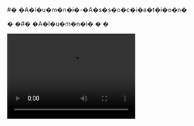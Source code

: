 

<!-- 
admin

login id : samprit
password :Samprit@2023 -->#� �A�l�u�m�n�i�-�A�s�s�o�c�i�a�t�i�o�n�
�
�#� �A�l�u�m�n�i�
�
�




<video src="Untitled.mp4" autoplay width="300px" height="200px">
  
